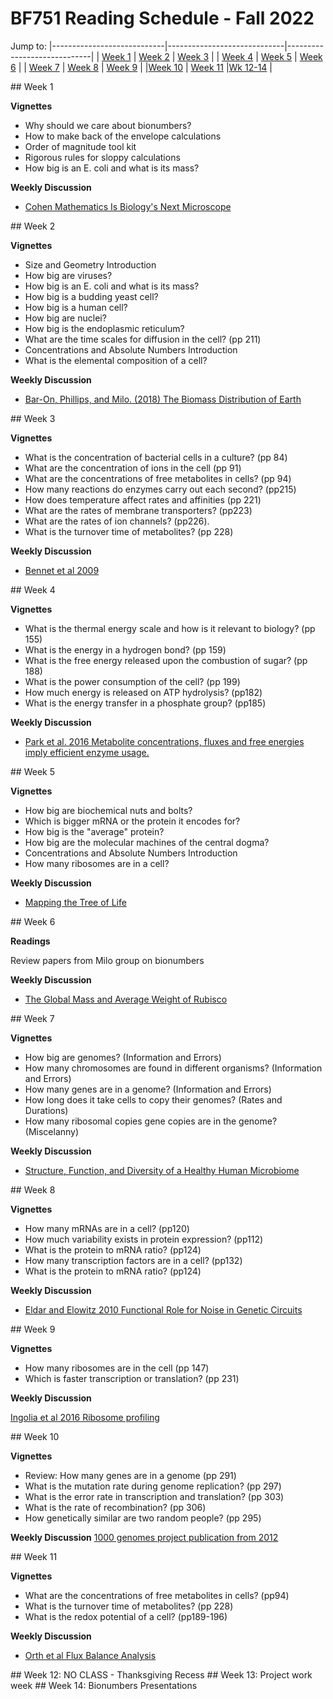 # BF751 Reading Schedule - Fall 2022

Jump to:
|----------------------------|-----------------------------|-----------------------------|
| <a href="#wk01">Week 1</a> | <a href="#wk02">Week 2</a>  | <a href="#wk03">Week 3</a>  |
| <a href="#wk04">Week 4</a> | <a href="#wk05">Week 5</a>  |  <a href="#wk06">Week 6</a> |
| <a href="#wk07">Week 7</a> | <a href="#wk08">Week 8</a>  |  <a href="#wk09">Week 9</a> |
|<a href="#wk10">Week 10</a> | <a href="#wk11">Week 11</a> |<a href="#wk12">Wk 12-14</a> | 



<a id="wk01">
## Week 1

**Vignettes**

* Why should we care about bionumbers?
* How to make back of the envelope calculations
* Order of magnitude tool kit
* Rigorous rules for sloppy calculations
* How big is an E. coli and what is its mass?


**Weekly Discussion**

* [Cohen Mathematics Is Biology's Next Microscope](https://www.ncbi.nlm.nih.gov/pmc/articles/PMC535574/)


<a id="wk02">
## Week 2

**Vignettes**

* Size and Geometry Introduction
* How big are viruses?
* How big is an E. coli and what is its mass?
* How big is a budding yeast cell?
* How big is a human cell?
* How big are nuclei?
* How big is the endoplasmic reticulum?
* What are the time scales for diffusion in the cell? (pp 211)
* Concentrations and Absolute Numbers Introduction
* What is the elemental composition of a cell?

**Weekly Discussion**

* [Bar-On, Phillips, and Milo.  (2018) The Biomass Distribution of Earth](https://www.ncbi.nlm.nih.gov/pmc/articles/PMC6016768/)


<a id="wk03">
## Week 3

**Vignettes**

* What is the concentration of bacterial cells in a culture? (pp 84)
* What are the concentration of ions in the cell (pp 91)
* What are the concentrations of free metabolites in cells? (pp 94)
* How many reactions do enzymes carry out each second? (pp215)
* How does temperature affect rates and affinities (pp 221)
* What are the rates of membrane transporters? (pp223)
* What are the rates of ion channels? (pp226).
* What is the turnover time of metabolites? (pp 228)


**Weekly Discussion**

* [Bennet et al 2009](https://www.ncbi.nlm.nih.gov/pmc/articles/PMC2754216/)


<a id="wk04">
## Week 4

**Vignettes**

* What is the thermal energy scale and how is it relevant to biology? (pp 155)
* What is the energy in a hydrogen bond? (pp 159)
* What is the free energy released upon the combustion of sugar? (pp 188)
* What is the power consumption of the cell? (pp 199)
* How much energy is released on ATP hydrolysis? (pp182)
* What is the energy transfer in a phosphate group? (pp185)


**Weekly Discussion**

* [Park et al. 2016 Metabolite concentrations, fluxes and free energies imply efficient enzyme usage.](https://www.nature.com/articles/nchembio.2077)


<a id="wk05">
## Week 5

**Vignettes**

* How big are biochemical nuts and bolts?
* Which is bigger mRNA or the protein it encodes for?
* How big is the "average" protein?
* How big are the molecular machines of the central dogma?
* Concentrations and Absolute Numbers Introduction
* How many ribosomes are in a cell?


**Weekly Discussion**

* [Mapping the Tree of Life](https://www.ncbi.nlm.nih.gov/pmc/articles/PMC2786576/)


<a id="wk06">
## Week 6

**Readings**

Review papers from Milo group on bionumbers

**Weekly Discussion**

* [The Global Mass and Average Weight of Rubisco](https://www.ncbi.nlm.nih.gov/pmc/articles/PMC6410859/)


<a id="wk07">
## Week 7

**Vignettes**

* How big are genomes? (Information and Errors)
* How many chromosomes are found in different organisms? (Information and Errors)
* How many genes are in a genome? (Information and Errors)
* How long does it take cells to copy their genomes? (Rates and Durations)
* How many ribosomal copies gene copies are in the genome? (Miscelanny)


**Weekly Discussion**

* [Structure, Function, and Diversity of a Healthy Human Microbiome](https://www.ncbi.nlm.nih.gov/pmc/articles/PMC3564958/)


<a id="wk08">
## Week 8

**Vignettes**

* How many mRNAs are in a cell? (pp120)
* How much variability exists in protein expression? (pp112)
* What is the protein to mRNA ratio? (pp124)
* How many transcription factors are in a cell? (pp132)
* What is the protein to mRNA ratio? (pp124)

**Weekly Discussion**

* [Eldar and Elowitz 2010 Functional Role for Noise in Genetic Circuits](https://pubmed.ncbi.nlm.nih.gov/20829787/)


<a id="wk09">
## Week 9

**Vignettes**

* How many ribosomes are in the cell (pp 147)
* Which is faster transcription or translation? (pp 231)


**Weekly Discussion**

[Ingolia et al 2016 Ribosome profiling](https://www.ncbi.nlm.nih.gov/labs/pmc/articles/PMC4917602/)


<a id="wk10">
## Week 10

**Vignettes**

* Review: How many genes are in a genome (pp 291)
* What is the mutation rate during genome replication? (pp 297)
* What is the error rate in transcription and translation? (pp 303)
* What is the rate of recombination? (pp 306)
* How genetically similar are two random people? (pp 295)


**Weekly Discussion**
[1000 genomes project publication from 2012]()


<a id="wk11">
## Week 11

**Vignettes**

* What are the concentrations of free metabolites in cells? (pp94)
* What is the turnover time of metabolites? (pp 228)
* What is the redox potential of a cell? (pp189-196)

**Weekly Discussion**

* [Orth et al Flux Balance Analysis](https://www.ncbi.nlm.nih.gov/pmc/articles/PMC3108565/)


<a id="wk12">
## Week 12: NO CLASS - Thanksgiving Recess


<a id="wk13">
## Week 13: Project work week


<a id="wk14">
## Week 14: Bionumbers Presentations
